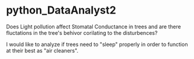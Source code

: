 # python_DataAnalyst2
Does Light pollution affect Stomatal Conductance in trees and are there 
fluctations in the tree's behivor corilating to the disturbences? <br>

I would like to analyze if trees need to "sleep" properly in order
to function at their best as "air cleaners".

